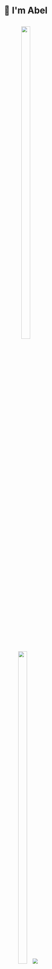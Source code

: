<div align="center"><h1> 👋 I'm Abel</h1>
  <a href="#" style="text-decoration:none; color: inherit;">
    <span style="display:inline-block; transition: transform 0.2s; animation: none;" onmouseover="this.style.animation='wave 2s infinite';" onmouseout="this.style.animation='none';">



<p align="center">
  <img height="50%" width="auto" src ="https://github-readme-stats.vercel.app/api?username= nathnaelg1&show_icons=true&count_private=true&theme=darcula&hide_border=true&hide=issues,contribs&bg_color=00000000">
  <img height="50%" width="auto" src ="https://github-readme-stats.vercel.app/api/top-langs/?username= nathnaelg1&layout=compact&hide_border=true&theme=darcula&bg_color=00000000&langs_count=6&hide=jupyter%20notebook,tex,css,php&exclude_repo=Pacman-AI">
  <img src ="https://github-readme-streak-stats.herokuapp.com?user= nathnaelg1&theme=darcula&hide_border=true&background=FFFFFF00">
  <br>
  <br>
  
</p>


###

<div align="left">
  
  <img src="https://img.shields.io/static/v1?message=Instagram&logo=instagram&label=&color=E4405F&logoColor=white&labelColor=&style=for-the-badge" height="35" alt="instagram logo"  />
  <img src="https://img.shields.io/static/v1?message=Gmail&logo=gmail&label=&color=D14836&logoColor=white&labelColor=&style=for-the-badge" height="35" alt="gmail logo"  />
  <img src="https://img.shields.io/static/v1?message=LinkedIn&logo=linkedin&label=&color=0077B5&logoColor=white&labelColor=&style=for-the-badge" height="35" alt="linkedin logo"  />
</div>

###

